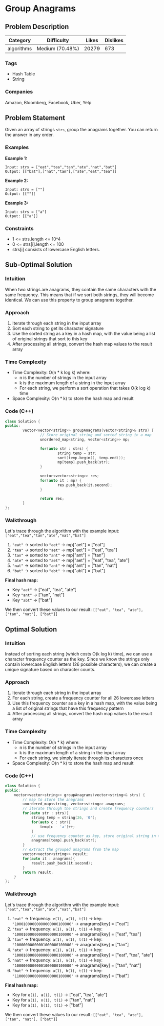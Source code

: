 # Group Anagrams

## Problem Description

| Category    | Difficulty       | Likes | Dislikes |
|-------------|------------------|-------|----------|
| algorithms  | Medium (70.48%)  | 20279 | 673      |

### Tags
- Hash Table
- String

### Companies
Amazon, Bloomberg, Facebook, Uber, Yelp

## Problem Statement
Given an array of strings `strs`, group the anagrams together. You can return the answer in any order.

### Examples

**Example 1:**
```
Input: strs = ["eat","tea","tan","ate","nat","bat"]
Output: [["bat"],["nat","tan"],["ate","eat","tea"]]
```

**Example 2:**
```
Input: strs = [""]
Output: [[""]]
```

**Example 3:**
```
Input: strs = ["a"]
Output: [["a"]]
```

### Constraints
- 1 <= strs.length <= 10^4
- 0 <= strs[i].length <= 100
- strs[i] consists of lowercase English letters.

## Sub-Optimal Solution

### Intuition
When two strings are anagrams, they contain the same characters with the same frequency. This means that if we sort both strings, they will become identical. We can use this property to group anagrams together.

### Approach
1. Iterate through each string in the input array
2. Sort each string to get its character signature
3. Use the sorted string as a key in a hash map, with the value being a list of original strings that sort to this key
4. After processing all strings, convert the hash map values to the result array

### Time Complexity
- Time Complexity: O(n * k log k) where:
    - n is the number of strings in the input array
    - k is the maximum length of a string in the input array
    - For each string, we perform a sort operation that takes O(k log k) time
- Space Complexity: O(n * k) to store the hash map and result

### Code (C++)

```cpp
class Solution {
public:
        vector<vector<string>> groupAnagrams(vector<string>& strs) {
                // Store original string and sorted string in a map
                unordered_map<string, vector<string>> mp;
                
                for(auto str : strs) {
                        string temp = str;
                        sort(temp.begin(), temp.end());
                        mp[temp].push_back(str);
                }
                
                vector<vector<string>> res;
                for(auto it : mp) {
                        res.push_back(it.second);
                }
                
                return res;
        }
};
```

### Walkthrough
Let's trace through the algorithm with the example input: `["eat","tea","tan","ate","nat","bat"]`

1. `"eat"` → sorted to `"aet"` → mp["aet"] = ["eat"]
2. `"tea"` → sorted to `"aet"` → mp["aet"] = ["eat", "tea"]
3. `"tan"` → sorted to `"ant"` → mp["ant"] = ["tan"]
4. `"ate"` → sorted to `"aet"` → mp["aet"] = ["eat", "tea", "ate"]
5. `"nat"` → sorted to `"ant"` → mp["ant"] = ["tan", "nat"]
6. `"bat"` → sorted to `"abt"` → mp["abt"] = ["bat"]

**Final hash map:**
- Key `"aet"` → ["eat", "tea", "ate"]
- Key `"ant"` → ["tan", "nat"]
- Key `"abt"` → ["bat"]

We then convert these values to our result: `[["eat", "tea", "ate"], ["tan", "nat"], ["bat"]]`


## Optimal Solution

### Intuition
Instead of sorting each string (which costs O(k log k) time), we can use a character frequency counter as the key. Since we know the strings only contain lowercase English letters (26 possible characters), we can create a unique signature based on character counts.

### Approach
1. Iterate through each string in the input array
2. For each string, create a frequency counter for all 26 lowercase letters
3. Use this frequency counter as a key in a hash map, with the value being a list of original strings that have this frequency pattern
4. After processing all strings, convert the hash map values to the result array

### Time Complexity
- Time Complexity: O(n * k) where:
    - n is the number of strings in the input array
    - k is the maximum length of a string in the input array
    - For each string, we simply iterate through its characters once
- Space Complexity: O(n * k) to store the hash map and result

### Code (C++)
```cpp
class Solution {
public:
    vector<vector<string>> groupAnagrams(vector<string>& strs) {
        // map to store the anagrams
        unordered_map<string, vector<string>> anagrams;
        // iterate through the strings and create frequency counters
        for(auto str : strs){
            string temp = string(26, '0');
            for(auto c : str){
                temp[c - 'a']++;
            }
            // use frequency counter as key, store original string in the vector
            anagrams[temp].push_back(str);
        }
        // extract the grouped anagrams from the map
        vector<vector<string>> result;
        for(auto it : anagrams){
            result.push_back(it.second);
        }
        return result;
    }
};
```

### Walkthrough
Let's trace through the algorithm with the example input: `["eat","tea","tan","ate","nat","bat"]`

1. `"eat"` → frequency: `e(1), a(1), t(1)` → key: `"10001000000000000000100000"` → anagrams[key] = ["eat"]
2. `"tea"` → frequency: `e(1), a(1), t(1)` → key: `"10001000000000000000100000"` → anagrams[key] = ["eat", "tea"]
3. `"tan"` → frequency: `a(1), n(1), t(1)` → key: `"10000000000001000000100000"` → anagrams[key] = ["tan"]
4. `"ate"` → frequency: `e(1), a(1), t(1)` → key: `"10001000000000000000100000"` → anagrams[key] = ["eat", "tea", "ate"]
5. `"nat"` → frequency: `a(1), n(1), t(1)` → key: `"10000000000001000000100000"` → anagrams[key] = ["tan", "nat"]
6. `"bat"` → frequency: `a(1), b(1), t(1)` → key: `"11000000000000000000100000"` → anagrams[key] = ["bat"]

**Final hash map:**
- Key for `e(1), a(1), t(1)` → ["eat", "tea", "ate"]
- Key for `a(1), n(1), t(1)` → ["tan", "nat"]
- Key for `a(1), b(1), t(1)` → ["bat"]

We then convert these values to our result: `[["eat", "tea", "ate"], ["tan", "nat"], ["bat"]]`